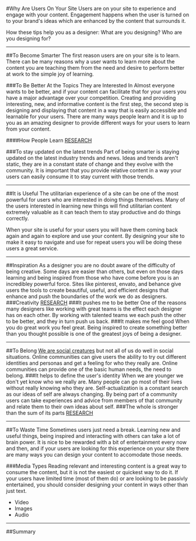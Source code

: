 #Why Are Users On Your Site
Users are on your site to experience and engage with your content. Engagement happens when the user is turned on to your brand's ideas which are enhanced by the content that surrounds it.

How these tips help you as a designer:
What are you designing?
Who are you designing for?

----------

##To Become Smarter
The first reason users are on your site is to learn. There can be many reasons why a user wants to learn more about the content you are teaching them from the need and desire to perform better at work to the simple joy of learning.

###To Be Better At the Topics They are Interested In
Almost everyone wants to be better, and if your content can facilitate that for your users you have a major advantage over your competition. Creating and providing interesting, new, and informative content is the first step, the second step is designing and displaying that content in a way that is easily accessible and learnable for your users. There are many ways people learn and it is up to you as an amazing designer to provide different ways for your users to learn from your content.

####How People Learn [RESEARCH](www.google.com)

###To stay updated on the latest trends
Part of being smarter is staying updated on the latest industry trends and news. Ideas and trends aren't static, they are in a constant state of change and they evolve with the community. It is important that you provide relative content in a way your users can easily consume it to stay current with those trends.

----------

##It is Useful
The utilitarian experience of a site can be one of the most powerful for users who are interested in doing things themselves. Many of the users interested in learning new things will find utilitarian content extremely valuable as it can teach them to stay productive and do things correctly.

When your site is useful for your users you will have them coming back again and again to explore and use your content. By designing your site to make it easy to navigate and use for repeat users you will be doing these users a great service.

----------

##Inspiration
As a designer you are no doubt aware of the difficulty of being creative. Some days are easier than others, but even on those days learning and being inspired from those who have come before you is an incredibley powerful force. Sites like pinterest, envato, and behance give users the tools to create beautiful, useful, and efficient designs that enhance and push the boundaries of the work we do as designers.
###Creativity
[RESEARCH](www.google.com)
###It pushes me to be better
One of the reasons many designers like working with great teams is the effect each designer has on each other. By working with talented teams we each push the other to be better, and they in turn push us back.
###It makes me feel good
When you do great work you feel great. Being inspired to create something better than you thought possible is one of the greatest joys of being a designer.

----------

##To Belong
[We are social creatures](www.google.com) but not all of us do well in social situations. Online communities can give users the ability to try out different identities and personas and get a feeling for who they really are. Online communities can provide one of the basic human needs, the need to belong.
###It helps to define the user's identity
When we are younger we don't yet know who we really are. Many people can go most of their lives without really knowing who they are. Self-actualization is a constant search as our ideas of self are always changing. By being part of a community users can take experiences and advice from members of that community and relate them to their own ideas about self.
###The whole is stronger than the sum of its parts
[RESEARCH](www.google.com)

----------

##To Waste Time
Sometimes users just need a break. Learning new and useful things, being inspired and interacting with others can take a lot of brain power. It is nice to be rewarded with a bit of entertainment every now and then, and if your users are looking for this experience on your site there are many ways you can design your content to accomodate those needs.

###Media Types
Reading relevant and interesting content is a great way to consume the content, but it is not the easiest or quickest way to do it. If your users have limited time (most of them do) or are looking to be passivly entertained, you should consider designing your content in ways other than just text.
* Video
* Images
* Audio

----------

##Summary
